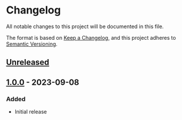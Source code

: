 # Changelog

All notable changes to this project will be documented in this file.

The format is based on [Keep a Changelog](https://keepachangelog.com/en/1.1.0/),
and this project adheres to [Semantic Versioning](https://semver.org/spec/v2.0.0.html).

## [Unreleased](https://github.com/ckant/joplin-plugin-better-code-blocks/compare/v1.0.0...HEAD)

## [1.0.0](https://github.com/ckant/joplin-plugin-better-code-blocks/releases/tag/v1.0.0) - 2023-09-08

### Added

- Initial release